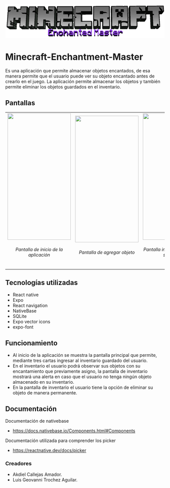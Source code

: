 <p align="center">
  <img src="src/imagenes/logo.png">
</p>

# Minecraft-Enchantment-Master
Es una aplicación que permite almacenar objetos encantados, de esa manera permite que el usuario puede ver su objeto encantado antes de crearlo en el juego. La aplicación permite
almacenar los objetos y también permite eliminar los objetos guardados en el inventario.

## Pantallas

<div style="flex-direction: row, width: width," align="center">
  <table>
    <tr>
      <td align="center">
      <img src="https://cdn.discordapp.com/attachments/427197735247020073/788315002439335996/Screenshot_20201215_020023_host.exp.exponent.jpg" height=400 width=200>
      <h6>Pantalla de inicio de la aplicación</h6>
      </td>
      <td align="center">
        <img src="https://cdn.discordapp.com/attachments/427197735247020073/788315001962102794/Screenshot_20201215_020031_host.exp.exponent.jpg" height=400 width=200>
        <h6>Pantalla de agregar objeto</h6>
      </td>
      <td align="center">
        <img src="https://cdn.discordapp.com/attachments/427197735247020073/788315001408192522/Screenshot_20201215_020027_host.exp.exponent.jpg" height=400 width=200>
        <h6>Pantalla inventario de objetos sin objetos</h6>
      </td>
      <td align="center">
        <img src="https://cdn.discordapp.com/attachments/427197735247020073/788346421903884348/Screenshot_20201215_040631_host.exp.exponent.jpg" height=400 width=200>
        <h6>Pantalla inventario de objetos con objetos</h6>
      </td>
      <td align="center">
        <img src="https://cdn.discordapp.com/attachments/427197735247020073/788346422508519454/Screenshot_20201215_040637_host.exp.exponent.jpg" height=400 width=200>
        <h6>Pantalla de confirmar eliminación</h6>
      </td>
    </tr>
  </table>
</div>

## Tecnologías utilizadas
- React native
- Expo
- React navigation
- NativeBase
- SQLite
- Expo vector icons
- expo-font

## Funcionamiento
- Al inicio de la aplicación se muestra la pantalla principal que permite, mediante tres cartas ingresar al inventario guardado del usuario.
- En el inventario el usuario podrá observar sus objetos con su encantamiento que previamente asigno, la pantalla de inventario mostrará una alerta en caso que el usuario no tenga ningún objeto almacenado en su inventario.
- En la pantalla de inventario el usuario tiene la opción de eliminar su objeto de manera permanente.

## Documentación
Documentación de nativebase
- https://docs.nativebase.io/Components.html#Components

Documentación utilizada para comprender los picker
- https://reactnative.dev/docs/picker


### Creadores
- Akdiel Callejas Amador.
- Luis Geovanni Trochez Aguilar.

